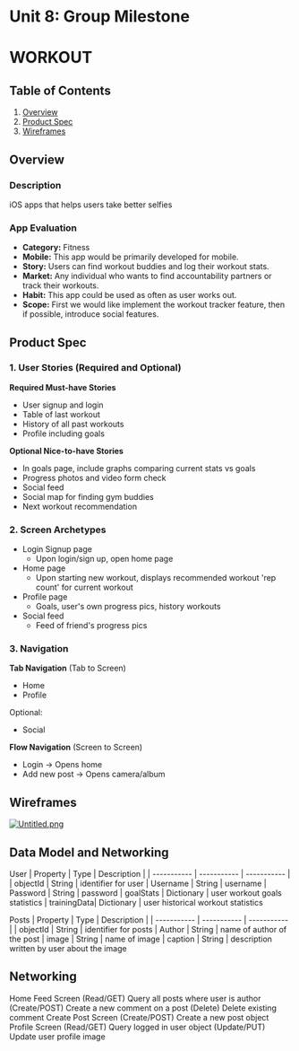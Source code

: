 Unit 8: Group Milestone 
===

# WORKOUT 

## Table of Contents
1. [Overview](#Overview)
1. [Product Spec](#Product-Spec)
1. [Wireframes](#Wireframes)

## Overview
### Description
iOS apps that helps users take better selfies


### App Evaluation
- **Category:** Fitness
- **Mobile:** This app would be primarily developed for mobile.
- **Story:** Users can find workout buddies and log their workout stats.
- **Market:** Any individual who wants to find accountability partners or track their workouts.
- **Habit:** This app could be used as often as user works out.
- **Scope:** First we would like implement the workout tracker feature, then if possible, introduce social features.

## Product Spec
### 1. User Stories (Required and Optional)

**Required Must-have Stories**

* User signup and login
* Table of last workout
* History of all past workouts
* Profile including goals

**Optional Nice-to-have Stories**

* In goals page, include graphs comparing current stats vs goals
* Progress photos and video form check
* Social feed
* Social map for finding gym buddies
* Next workout recommendation

### 2. Screen Archetypes

* Login Signup page
   * Upon login/sign up, open home page
* Home page
   * Upon starting new workout, displays recommended workout 'rep count' for current workout
* Profile page
   * Goals, user's own progress pics, history workouts
* Social feed
   * Feed of friend's progress pics

### 3. Navigation

**Tab Navigation** (Tab to Screen)
* Home
* Profile

Optional:
* Social

**Flow Navigation** (Screen to Screen)
* Login -> Opens home
* Add new post -> Opens camera/album


## Wireframes
[![Untitled.png](https://i.postimg.cc/t4cJtyCv/Untitled.png)](https://postimg.cc/LJzm2cPj)


## Data Model and Networking
User
| Property    | Type        | Description |
| ----------- | ----------- | ----------- |
| objectId    | String      | identifier for user
| Username    | String      | username
| Password    | String      | password
| goalStats   | Dictionary  | user workout goals statistics
| trainingData| Dictionary  | user historical workout statistics

Posts
| Property    | Type        | Description |
| ----------- | ----------- | ----------- |
| objectId    | String      | identifier for posts
| Author      | String      | name of author of the post
| image       | String      | name of image
| caption     | String      | description written by user about the image

## Networking
Home Feed Screen
(Read/GET) Query all posts where user is author
(Create/POST) Create a new comment on a post
(Delete) Delete existing comment
Create Post Screen
(Create/POST) Create a new post object
Profile Screen
(Read/GET) Query logged in user object
(Update/PUT) Update user profile image




